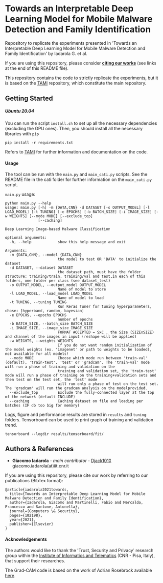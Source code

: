 # Towards an Interpretable Deep Learning Model for Mobile Malware Detection and Family Identification

Repository to replicate the experiments presented in 'Towards an Interpretable Deep Learning Model for Mobile Malware Detection and Family Identification' by Iadarola G. et al.

If you are using this repository, please consider [**citing our works**](#publications) (see links at the end of this README file).

This repository contains the code to strictly replicate the experiments, but it is based on the [TAMI](https://github.com/Djack1010/tami) repository, which constitute the main repository.

## Getting Started

##### Ubuntu 20.04

You can run the script `install.sh` to set up all the necessary dependencies (excluding the GPU ones).
Then, you should install all the necessary libraries with `pip`
```
pip install -r requirements.txt 
```
Refers to [TAMI](https://github.com/Djack1010/tami) for further information and documentation on the code.

#### Usage

The tool can be run with the `main.py` and `main_cati.py` scripts. See the README file in the cati folder for further information on the `main_cati.py` script.

`main.py` usage:
```
python main.py --help
usage: main.py [-h] -m {DATA,CNN} -d DATASET [-o OUTPUT_MODEL] [-l LOAD_MODEL] [-t TUNING] [-e EPOCHS] [-b BATCH_SIZE] [-i IMAGE_SIZE] [-w WEIGHTS] [--mode MODE] [--exclude_top]
               [--caching]

Deep Learning Image-based Malware Classification

optional arguments:
  -h, --help            show this help message and exit

Arguments:
  -m {DATA,CNN}, --model {DATA,CNN}
                        the model to test OR 'DATA' to initialize the dataset
  -d DATASET, --dataset DATASET
                        the dataset path, must have the folder structure: training/train, training/val and test,in each of this folders, one folder per class (see dataset_test)
  -o OUTPUT_MODEL, --output_model OUTPUT_MODEL
                        Name of model to store
  -l LOAD_MODEL, --load_model LOAD_MODEL
                        Name of model to load
  -t TUNING, --tuning TUNING
                        Run Keras Tuner for tuning hyperparameters, chose: [hyperband, random, bayesian]
  -e EPOCHS, --epochs EPOCHS
                        number of epochs
  -b BATCH_SIZE, --batch_size BATCH_SIZE
  -i IMAGE_SIZE, --image_size IMAGE_SIZE
                        FORMAT ACCEPTED = SxC , the Size (SIZExSIZE) and channel of the images in input (reshape will be applied)
  -w WEIGHTS, --weights WEIGHTS
                        If you do not want random initialization of the model weights (ex. 'imagenet' or path to weights to be loaded), not available for all models!
  --mode MODE           Choose which mode run between 'train-val' (default), 'train-test', 'test' or 'gradcam'. The 'train-val' mode will run a phase of training and validation on the
                        training and validation set, the 'train-test' mode will run a phase of training on the training+validation sets and then test on the test set, the 'test' mode
                        will run only a phase of test on the test set. The 'gradcam' will run the gradcam analysis on the modelprovided.
  --exclude_top         Exclude the fully-connected layer at the top of the network (default INCLUDE)
  --caching             Caching dataset on file and loading per batches (IF db too big for memory)
```

Logs, figure and performance results are stored in `results` and `tuning` folders.
Tensorboard can be used to print graph of training and validation trend.
```
tensorboard --logdir results/tensorboard/fit/
```

## Authors & References

* **Giacomo Iadarola** - *main contributor* - [Djack1010](https://github.com/Djack1010) giacomo.iadarola(at)iit.cnr.it

<a name="publications"></a>
If you are using this repository, please cite our work by referring to our publications (BibTex format):
```
@article{iadarola2021towards,
  title={Towards an Interpretable Deep Learning Model for Mobile Malware Detection and Family Identification},
  author={Iadarola, Giacomo and Martinelli, Fabio and Mercaldo, Francesco and Santone, Antonella},
  journal={Computers \& Security},
  pages={102198},
  year={2021},
  publisher={Elsevier}
}
```

#### Acknowledgements

The authors would like to thank the 'Trust, Security and Privacy' research group within the [Institute of Informatics and Telematics](https://www.iit.cnr.it/) (CNR - Pisa, Italy), that support their researches.

The Grad-CAM code is based on the work of Adrian Rosebrock available [here](https://www.pyimagesearch.com/2020/03/09/grad-cam-visualize-class-activation-maps-with-keras-tensorflow-and-deep-learning/).

